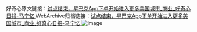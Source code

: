 好奇心原文链接：[试点结束，星巴克App下单开始进入更多美国城市_商业_好奇心日报-马宁忆 ](https://www.qdaily.com/articles/7301.html)
WebArchive归档链接：[试点结束，星巴克App下单开始进入更多美国城市_商业_好奇心日报-马宁忆 ](http://web.archive.org/web/20190623172215/https://www.qdaily.com/articles/7301.html)
![image](http://ww3.sinaimg.cn/large/007d5XDply1g3x0hmc67bj30u02s7b1s)